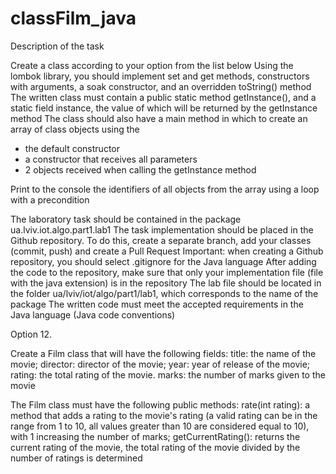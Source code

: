# classFilm_java
Description of the task

Create a class according to your option from the list below
Using the lombok library, you should implement set and get methods, constructors with arguments, a soak constructor, and an overridden toString() method
The written class must contain a public static method getInstance(), and a static field instance, the value of which will be returned by the getInstance method
The class should also have a main method in which to create an array of class objects using the
- the default constructor
- a constructor that receives all parameters
- 2 objects received when calling the getInstance method

Print to the console the identifiers of all objects from the array using a loop with a precondition

The laboratory task should be contained in the package ua.lviv.iot.algo.part1.lab1
The task implementation should be placed in the Github repository. To do this, create a separate branch, add your classes (commit, push) and create a Pull Request
Important: when creating a Github repository, you should select .gitignore for the Java language
After adding the code to the repository, make sure that only your implementation file (file with the java extension) is in the repository
The lab file should be located in the folder ua/lviv/iot/algo/part1/lab1, which corresponds to the name of the package
The written code must meet the accepted requirements in the Java language (Java code conventions)

Option 12.

Create a Film class that will have the following fields:
title: the name of the movie;
director: director of the movie;
year: year of release of the movie;
rating: the total rating of the movie.
marks: the number of marks given to the movie

The Film class must have the following public methods:
rate(int rating): a method that adds a rating to the movie's rating (a valid rating can be in the range from 1 to 10, all values greater than 10 are considered equal to 10), with 1 increasing the number of marks;
getCurrentRating(): returns the current rating of the movie, the total rating of the movie divided by the number of ratings is determined

